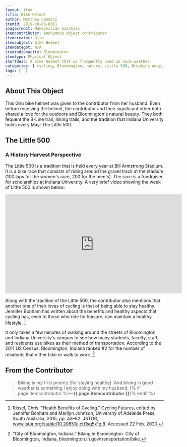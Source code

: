 ```yaml
---
layout: item
title: Bike Helmet
author: Matthew Landini
itemid: 2019-10-03-0011
imagecredit: Maksymilian Szostalo
itemcontributor: anonymous object contributor
itemcreator: Giro
itemsubject: Bike Helmet
itemdategot: N/A
itemindianacity: Bloomington
itemtype: Physical Object
shortdesc: A bike helmet that is frequently used in nice weather.
categories: [ cycling, Bloomington, nature, Little 500, Breaking Away, tradition ]
tags: [  ]
---
```

## About This Object

This Giro bike helmet was given to the contributor from her husband. Even before receiving the helmet, the contributor and their significant other both shared a love for the outdoors and Bloomington's natural beauty. They both fequent the B-Line trail, hiking trails, and the tradition that Indiana University holds every May: The Little 500.

## The Little 500
### A History Harvest Perspective

The Little 500 is a tradition that is held every year at Bill Armstrong Stadium. It is a bike race that consists of riding around the gravel track at the stadium (100 laps for the women's race, 200 for the men's). The race is a fundraiser for scholarships at Indiana University. A very brief video showing the week of Little 500 is shown below:

<iframe width="560" height="315" src="https://www.youtube.com/embed/tUdN4idSDxc" frameborder="0" allow="accelerometer; autoplay; encrypted-media; gyroscope; picture-in-picture" allowfullscreen></iframe>

Along with the tradition of the Little 500, the contributor also mentions that another one of their loves of cycling is that of being able to stay healthy. Jennifer Bonham has written about the benefits and healthy aspects that cycling has, even to those who ride for leasure, can maintain a healthy lifestyle. [^1] 

It only takes a few minutes of walking around the streets of Bloomington, and Indiana University's campus to see how many students, faculty, staff, and residents use bikes as their method of transportation. According to the 2011 US Census, Bloomington, Indiana ranked #2 for the number of residents that either bike or walk to work. [^2]

## From the Contributor

>Biking is my first priority [for staying healthy]. And biking in good weather is something I enjoy doing with my husband. {% if page.itemcontributor %}**—{{ page.itemcontributor }}**{% endif %}

[^1]: Rissel, Chris. “Health Benefits of Cycling.” Cycling Futures, edited by Jennifer Bonham and Marilyn Johnson, University of Adelaide Press, South Australia, 2015, pp. 43–62. JSTOR, www.jstor.org/stable/10.20851/j.ctt1sq5x1g.8. Accessed 22 Feb. 2020.
[^2]: “City of Bloomington, Indiana.” Biking in Bloomington. City of Bloomington, Indiana, bloomington.in.gov/transportation/bike.

